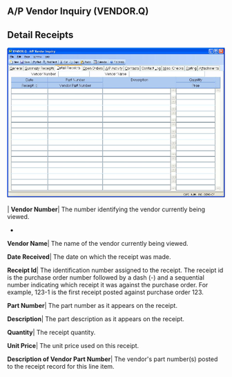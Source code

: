 ## A/P Vendor Inquiry (VENDOR.Q)
<PageHeader />

## Detail Receipts

![](./VENDOR-Q-3.jpg)

| **Vendor Number**|  The number identifying the vendor currently being
viewed.

-  
**Vendor Name**|  The name of the vendor currently being viewed.

**Date Received**|  The date on which the receipt was made.

**Receipt Id**|  The identification number assigned to the receipt. The
receipt id is the purchase order number followed by a dash (-) and a
sequential number indicating which receipt it was against the purchase order.
For example, 123-1 is the first receipt posted against purchase order 123.

**Part Number**|  The part number as it appears on the receipt.

**Description**|  The part description as it appears on the receipt.

**Quantity**|  The receipt quantity.

**Unit Price**|  The unit price used on this receipt.

**Description of Vendor Part Number**|  The vendor's part number(s) posted to
the receipt record for this line item.


<badge text= "Version 8.10.57 " vertical="middle" />

<PageFooter />
